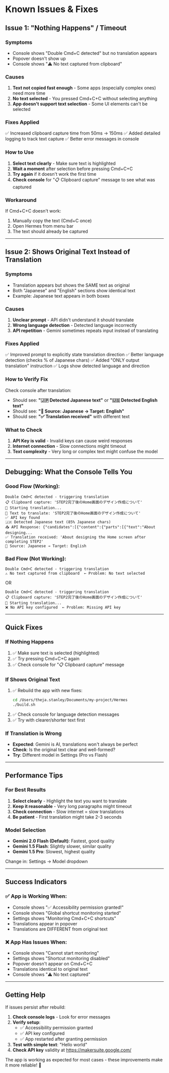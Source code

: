 # Known Issues & Fixes

## Issue 1: "Nothing Happens" / Timeout

### Symptoms
- Console shows "Double Cmd+C detected" but no translation appears
- Popover doesn't show up
- Console shows "⚠️ No text captured from clipboard"

### Causes
1. **Text not copied fast enough** - Some apps (especially complex ones) need more time
2. **No text selected** - You pressed Cmd+C+C without selecting anything
3. **App doesn't support text selection** - Some UI elements can't be selected

### Fixes Applied
✅ Increased clipboard capture time from 50ms → 150ms
✅ Added detailed logging to track text capture
✅ Better error messages in console

### How to Use
1. **Select text clearly** - Make sure text is highlighted
2. **Wait a moment** after selection before pressing Cmd+C+C
3. **Try again** if it doesn't work the first time
4. **Check console** for "📋 Clipboard capture" message to see what was captured

### Workaround
If Cmd+C+C doesn't work:
1. Manually copy the text (Cmd+C once)
2. Open Hermes from menu bar
3. The text should already be captured

---

## Issue 2: Shows Original Text Instead of Translation

### Symptoms
- Translation appears but shows the SAME text as original
- Both "Japanese" and "English" sections show identical text
- Example: Japanese text appears in both boxes

### Causes
1. **Unclear prompt** - API didn't understand it should translate
2. **Wrong language detection** - Detected language incorrectly
3. **API repetition** - Gemini sometimes repeats input instead of translating

### Fixes Applied
✅ Improved prompt to explicitly state translation direction
✅ Better language detection (checks % of Japanese chars)
✅ Added "ONLY output translation" instruction
✅ Logs show detected language and direction

### How to Verify Fix
Check console after translation:
- Should see: **"🇯🇵 Detected Japanese text"** or **"🇺🇸 Detected English text"**
- Should see: **"🎯 Source: Japanese → Target: English"**
- Should see: **"✅ Translation received"** with different text

### What to Check
1. **API Key is valid** - Invalid keys can cause weird responses
2. **Internet connection** - Slow connections might timeout
3. **Text complexity** - Very long or complex text might confuse the model

---

## Debugging: What the Console Tells You

### Good Flow (Working):
```
Double Cmd+C detected - triggering translation
📋 Clipboard capture: 'STEP2完了後のHome画面のデザイン作成について'
🔄 Starting translation...
📝 Text to translate: 'STEP2完了後のHome画面のデザイン作成について'
✅ API key found
🇯🇵 Detected Japanese text (85% Japanese chars)
📥 API Response: {"candidates":[{"content":{"parts":[{"text":"About designing...
✅ Translation received: 'About designing the Home screen after completing STEP2'
🎯 Source: Japanese → Target: English
```

### Bad Flow (Not Working):
```
Double Cmd+C detected - triggering translation
⚠️ No text captured from clipboard  ← Problem: No text selected
```

OR

```
Double Cmd+C detected - triggering translation
📋 Clipboard capture: 'STEP2完了後のHome画面のデザイン作成について'
🔄 Starting translation...
❌ No API key configured  ← Problem: Missing API key
```

---

## Quick Fixes

### If Nothing Happens
1. ✅ Make sure text is selected (highlighted)
2. ✅ Try pressing Cmd+C+C again
3. ✅ Check console for "📋 Clipboard capture" message

### If Shows Original Text
1. ✅ Rebuild the app with new fixes:
   ```bash
   cd /Users/theja.stanley/Documents/my-project/Hermes
   ./build.sh
   ```
2. ✅ Check console for language detection messages
3. ✅ Try with clearer/shorter text first

### If Translation is Wrong
- **Expected**: Gemini is AI, translations won't always be perfect
- **Check**: Is the original text clear and well-formed?
- **Try**: Different model in Settings (Pro vs Flash)

---

## Performance Tips

### For Best Results
1. **Select clearly** - Highlight the text you want to translate
2. **Keep it reasonable** - Very long paragraphs might timeout
3. **Check connection** - Slow internet = slow translations
4. **Be patient** - First translation might take 2-3 seconds

### Model Selection
- **Gemini 2.0 Flash (Default)**: Fastest, good quality
- **Gemini 1.5 Flash**: Slightly slower, similar quality  
- **Gemini 1.5 Pro**: Slowest, highest quality

Change in: Settings → Model dropdown

---

## Success Indicators

### ✅ App is Working When:
- Console shows "✅ Accessibility permission granted!"
- Console shows "Global shortcut monitoring started"
- Settings shows "Monitoring Cmd+C+C shortcuts"
- Translations appear in popover
- Translations are DIFFERENT from original text

### ❌ App Has Issues When:
- Console shows "Cannot start monitoring"
- Settings shows "Shortcut monitoring disabled"
- Popover doesn't appear on Cmd+C+C
- Translations identical to original text
- Console shows "⚠️ No text captured"

---

## Getting Help

If issues persist after rebuild:

1. **Check console logs** - Look for error messages
2. **Verify setup**:
   - ✅ Accessibility permission granted
   - ✅ API key configured
   - ✅ App restarted after granting permission
3. **Test with simple text**: "Hello world"
4. **Check API key** validity at https://makersuite.google.com/

The app is working as expected for most cases - these improvements make it more reliable! 🎉
